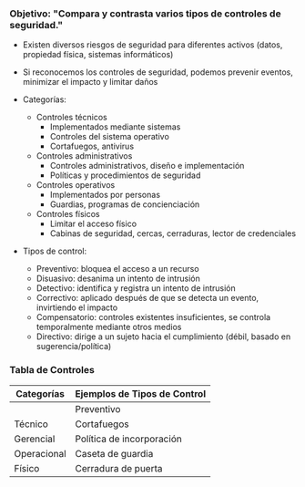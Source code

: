 ### Objetivo: "Compara y contrasta varios tipos de controles de seguridad."

- Existen diversos riesgos de seguridad para diferentes activos (datos, propiedad física, sistemas informáticos)
- Si reconocemos los controles de seguridad, podemos prevenir eventos, minimizar el impacto y limitar daños
- Categorías:
  - Controles técnicos
    - Implementados mediante sistemas
    - Controles del sistema operativo
    - Cortafuegos, antivirus
  - Controles administrativos
    - Controles administrativos, diseño e implementación
    - Políticas y procedimientos de seguridad
  - Controles operativos
    - Implementados por personas
    - Guardias, programas de concienciación
  - Controles físicos
    - Limitar el acceso físico
    - Cabinas de seguridad, cercas, cerraduras, lector de credenciales

- Tipos de control:
  - Preventivo: bloquea el acceso a un recurso
  - Disuasivo: desanima un intento de intrusión
  - Detectivo: identifica y registra un intento de intrusión
  - Correctivo: aplicado después de que se detecta un evento, invirtiendo el impacto
  - Compensatorio: controles existentes insuficientes, se controla temporalmente mediante otros medios
  - Directivo: dirige a un sujeto hacia el cumplimiento (débil, basado en sugerencia/política)

### Tabla de Controles

| Categorías    | Ejemplos de Tipos de Control |
|---------------|------------------------------|
|               | Preventivo | Disuasivo | Detectivo | Correctivo | Compensatorio | Directivo |
| Técnico       | Cortafuegos | Splash Screen/Pantalla de bienvenida | Registros del sistema | Recuperación de respaldo | Bloqueo en lugar de parche | Políticas de almacenamiento de archivos |
| Gerencial     | Política de incorporación | Degradación | Revisión de informes de inicio de sesión | Políticas para reportar problemas | Separación de funciones | Políticas de cumplimiento |
| Operacional   | Caseta de guardia | Recepción | Patrullas de guardias | Contactar a las autoridades | Requerir múltiples personal de seguridad | Capacitación en políticas de seguridad |
| Físico        | Cerradura de puerta | Señales de advertencia | Detectores de movimiento | Extintor de incendios | Generador de energía | Señal: Solo Personal Autorizado |
